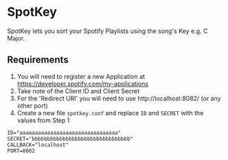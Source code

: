 # SpotKey
SpotKey lets you sort your Spotify Playlists using the song's Key e.g. C Major.

## Requirements
1. You will need to register a new Application at https://developer.spotify.com/my-applications
2. Take note of the Client ID and Client Secret
3. For the 'Redirect URI' you will need to use http://localhost:8082/ (or any other port)
4. Create a new file `spotkey.conf` and replace `ID` and `SECRET` with the values from Step 1

```
ID="aaaaaaaaaaaaaaaaaaaaaaaaaaaaaaaa"
SECRET="bbbbbbbbbbbbbbbbbbbbbbbbbbbbbbbb"
CALLBACK="localhost"
PORT=8082
```
